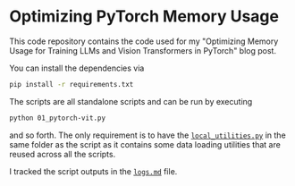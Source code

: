# Optimizing PyTorch Memory Usage


This code repository contains the code used for my "Optimizing Memory Usage for Training LLMs and Vision Transformers in PyTorch" blog post. 

You can install the dependencies via


```bash
pip install -r requirements.txt
```

The scripts are all standalone scripts and can be run by executing 

```bash
python 01_pytorch-vit.py
```

and so forth. The only requirement is to have the [`local_utilities.py`](local_utilities.py) in the same folder as the script as it contains some data loading utilities that are reused across all the scripts.

I tracked the script outputs in the [`logs.md`](logs.md) file.
